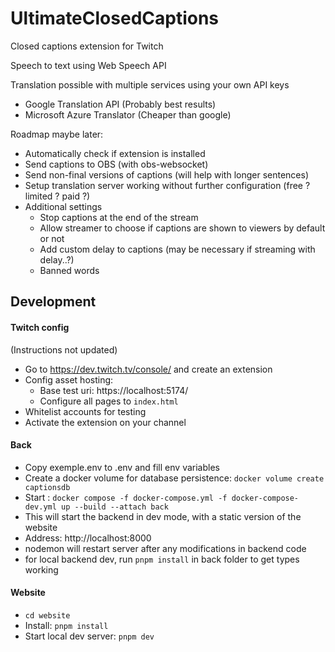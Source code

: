 # UltimateClosedCaptions

Closed captions extension for Twitch

Speech to text using Web Speech API

Translation possible with multiple services using your own API keys
- Google Translation API (Probably best results)
- Microsoft Azure Translator (Cheaper than google)

Roadmap maybe later:
- Automatically check if extension is installed
- Send captions to OBS (with obs-websocket)
- Send non-final versions of captions (will help with longer sentences)
- Setup translation server working without further configuration (free ? limited ? paid ?)
- Additional settings
  - Stop captions at the end of the stream
  - Allow streamer to choose if captions are shown to viewers by default or not
  - Add custom delay to captions (may be necessary if streaming with delay..?)
  - Banned words

## Development

#### Twitch config
(Instructions not updated)
- Go to https://dev.twitch.tv/console/ and create an extension
- Config asset hosting:
  - Base test uri: https://localhost:5174/
  - Configure all pages to `index.html`
- Whitelist accounts for testing
- Activate the extension on your channel

#### Back
- Copy exemple.env to .env and fill env variables
- Create a docker volume for database persistence: `docker volume create captionsdb`
- Start : `docker compose -f docker-compose.yml -f docker-compose-dev.yml up --build --attach back`
- This will start the backend in dev mode, with a static version of the website
- Address: http://localhost:8000
- nodemon will restart server after any modifications in backend code
- for local backend dev, run `pnpm install` in back folder to get types working

#### Website
- `cd website`
- Install: `pnpm install`
- Start local dev server: `pnpm dev`
